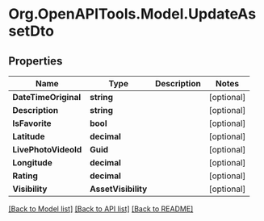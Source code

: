 # Org.OpenAPITools.Model.UpdateAssetDto

## Properties

Name | Type | Description | Notes
------------ | ------------- | ------------- | -------------
**DateTimeOriginal** | **string** |  | [optional] 
**Description** | **string** |  | [optional] 
**IsFavorite** | **bool** |  | [optional] 
**Latitude** | **decimal** |  | [optional] 
**LivePhotoVideoId** | **Guid** |  | [optional] 
**Longitude** | **decimal** |  | [optional] 
**Rating** | **decimal** |  | [optional] 
**Visibility** | **AssetVisibility** |  | [optional] 

[[Back to Model list]](../../README.md#documentation-for-models) [[Back to API list]](../../README.md#documentation-for-api-endpoints) [[Back to README]](../../README.md)

